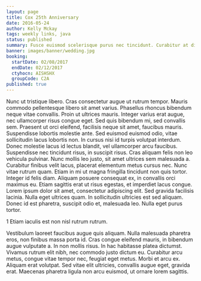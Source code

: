 ```yaml
---
layout: page
title: Cox 25th Anniversary
date: 2016-05-24
author: Kelly Mckay
tags: weekly links, java
status: published
summary: Fusce euismod scelerisque purus nec tincidunt. Curabitur at diam.
banner: images/banner/wedding.jpg
booking:
  startDate: 02/08/2017
  endDate: 02/12/2017
  ctyhocn: AISHSHX
  groupCode: C2A
published: true
---
```

Nunc ut tristique libero. Cras consectetur augue ut rutrum tempor. Mauris commodo pellentesque libero sit amet varius. Phasellus rhoncus bibendum neque vitae convallis. Proin ut ultrices mauris. Integer varius erat augue, nec ullamcorper risus congue eget. Sed quis bibendum mi, sed convallis sem. Praesent ut orci eleifend, facilisis neque sit amet, faucibus mauris. Suspendisse lobortis molestie ante. Sed euismod euismod odio, vitae sollicitudin lacus lobortis non. In cursus nisi id turpis volutpat interdum. Donec molestie lacus id lectus blandit, vel ullamcorper arcu faucibus. Suspendisse nec tincidunt risus, in suscipit risus. Cras aliquam felis non leo vehicula pulvinar.
Nunc mollis leo justo, sit amet ultrices sem malesuada a. Curabitur finibus velit lacus, placerat elementum metus cursus nec. Nunc vitae rutrum quam. Etiam in mi ut magna fringilla tincidunt non quis tortor. Integer id felis diam. Aliquam posuere consequat ex, in convallis orci maximus eu. Etiam sagittis erat ut risus egestas, et imperdiet lacus congue. Lorem ipsum dolor sit amet, consectetur adipiscing elit. Sed gravida facilisis lacinia. Nulla eget ultrices quam. In sollicitudin ultricies est sed aliquam. Donec id est pharetra, suscipit odio et, malesuada leo. Nulla eget purus tortor.

1 Etiam iaculis est non nisl rutrum rutrum.

Vestibulum laoreet faucibus augue quis aliquam. Nulla malesuada pharetra eros, non finibus massa porta id. Cras congue eleifend mauris, in bibendum augue vulputate a. In non mollis risus. In hac habitasse platea dictumst. Vivamus rutrum elit nibh, nec commodo justo dictum eu. Curabitur arcu metus, congue vitae tempor nec, feugiat eget metus. Morbi et arcu ex. Aliquam erat volutpat. Sed vitae elit ultricies, convallis augue eget, gravida erat. Maecenas pharetra ligula non arcu euismod, ut ornare lorem sagittis.
